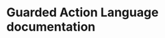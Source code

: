

<html>
<?php include 'header.md'; ?>

<h1> Guarded Action Language documentation </h1>

<!-- <?php include_once $GAL_CONTENT_MAIN_PAGE ; ?> -->


<!-- #EndEditable -->
<?php include 'footer.md'; ?>

</html>
